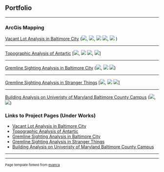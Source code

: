 ## Portfolio

---

### ArcGis Mapping

[Vacant Lot Analysis in Baltimore City](/sample_page)
(<img src="/images/Github_1.PNG"/>, <img src="/images/486_4.PNG"/>, <img src="/images/486_5.PNG"/>
<img src="/images/486_6.PNG"/>, <img src="/images/486_7.PNG"/> )

---
[Topographic Analysis of Antartic](/pdf/sample_presentation.pdf)
[<img src="/images/github_2.PNG"/>, <img src="/images/486_10.PNG"/>
<img src="/images/486_9.PNG"/>, <img src="/images/486_8.PNG"/>]

---
[Gremline Sighting Analysis in Baltimore City](http://example.com/)
(<img src="/images/486_11.PNG"/>, <img src="/images/486_12.PNG"/>
<img src="/images/486_13.PNG"/>)

---
[Gremline Sighting Analysis in Stranger Things](http://example.com/)
[<img src="/images/486_14.PNG"/>, <img src="/images/486_15.PNG"/>
<img src="/images/486_16.PNG"/>]

---
[Building Analysis on Univeristy of Maryland Baltimore County Campus](/sample_page)
(<img src="/images/486_2.PNG"/>, <img src="/images/486_3.PNG"/>)

### Links to Project Pages (Under Works)

- [Vacant Lot Analysis in Baltimore City](http://example.com/)
- [Topographic Analysis of Antartic](http://example.com/)
- [Gremline Sighting Analysis in Baltimore City](http://example.com/)
- [Gremline Sighting Analysis in Stranger Things](http://example.com/)
- [Building Analysis on Univeristy of Maryland Baltimore County Campus](http://example.com/)

---




---
<p style="font-size:11px">Page template forked from <a href="https://github.com/evanca/quick-portfolio">evanca</a></p>
<!-- Remove above link if you don't want to attibute -->
